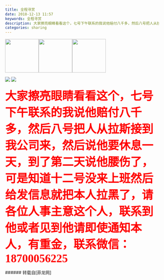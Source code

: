 ```yaml
---
title: 全程寻赏
date: 2018-12-13 11:57
keywords: 全程寻赏
description: 大家擦亮眼睛看看这个，七号下午联系的我说他赔付八千多，然后八号把人从拉斯接到我公司来，然后说他要休息一天，到了第二天说他腰伤了，可是知道十二号没来上班然后给发信息就把本人拉黑了，请各位人事主意这个人，联系到他或者见到他请即使通知本人，有重金，联系微信：18700056225
categories: sharing
---
```

<td class="t_f" id="postmessage_2461978">

<img alt="" border="0" class="zoom" data-cf-modified-6b567aea6a1c81be2dc0b4f8-="" file="http://www.flw.ph/forum.php?mod=image&amp;aid=1022851&amp;size=300x300&amp;key=bfabbd64487fd48f&amp;nocache=yes&amp;type=fixnone" id="aimg_eZAf2" onclick="" onmouseover="" src="http://www.flw.ph/forum.php?mod=image&amp;aid=1022851&amp;size=300x300&amp;key=bfabbd64487fd48f&amp;nocache=yes&amp;type=fixnone" width="110"/><img alt="" border="0" class="zoom" data-cf-modified-6b567aea6a1c81be2dc0b4f8-="" file="http://www.flw.ph/forum.php?mod=image&amp;aid=1022852&amp;size=300x300&amp;key=e2fbab53e30da418&amp;nocache=yes&amp;type=fixnone" id="aimg_u9EQZ" onclick="" onmouseover="" src="http://www.flw.ph/forum.php?mod=image&amp;aid=1022852&amp;size=300x300&amp;key=e2fbab53e30da418&amp;nocache=yes&amp;type=fixnone" width="110"/><img alt="" border="0" class="zoom" data-cf-modified-6b567aea6a1c81be2dc0b4f8-="" file="http://www.flw.ph/forum.php?mod=image&amp;aid=1022853&amp;size=300x300&amp;key=ba7ae47ffd2517a4&amp;nocache=yes&amp;type=fixnone" id="aimg_R7l77" onclick="" onmouseover="" src="http://www.flw.ph/forum.php?mod=image&amp;aid=1022853&amp;size=300x300&amp;key=ba7ae47ffd2517a4&amp;nocache=yes&amp;type=fixnone" width="110"/>

<img aid="1022856" data-cf-modified-6b567aea6a1c81be2dc0b4f8-="" file="data/attachment/forum/201812/13/115612zi9j9bxgtu7xkupk.png.thumb.jpg" id="aimg_1022856" inpost="1" onclick="" onmouseover="" src="http://www.flw.ph/data/attachment/forum/201812/13/115612zi9j9bxgtu7xkupk.png" style="cursor:pointer" zoomfile="data/attachment/forum/201812/13/115612zi9j9bxgtu7xkupk.png"/>



<img aid="1022857" data-cf-modified-6b567aea6a1c81be2dc0b4f8-="" file="data/attachment/forum/201812/13/115613ze1b0b9zbbi9ndkd.png.thumb.jpg" id="aimg_1022857" inpost="1" onclick="" onmouseover="" src="http://www.flw.ph/data/attachment/forum/201812/13/115613ze1b0b9zbbi9ndkd.png" style="cursor:pointer" zoomfile="data/attachment/forum/201812/13/115613ze1b0b9zbbi9ndkd.png"/>


<strong><font style="color:rgb(255, 2, 1)"><font face="微软雅黑"><font style="font-size:28pt">大家擦亮眼睛看看这个，七号下午联系的我说他赔付八千多，然后八号把人从拉斯接到我公司来，然后说他要休息一天，到了第二天说他腰伤了，可是知道十二号没来上班然后给发信息就把本人拉黑了，请各位人事主意这个人，联系到他或者见到他请即使通知本人，有重金，联系微信：18700056225</font></font></font></strong><br/>
</td>
###### 转载自[菲龙网]